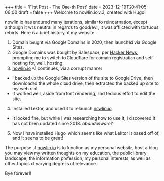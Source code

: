 +++
title = 'First Post - The One-th Post'
date = 2023-12-19T20:41:05-06:00
draft = false
+++
 Welcome to nowlin.io v.3, created with Hugo!

nowlin.io has endured many iterations, similar to reincarnation, except although it was neutral in regards to good/evil, it was afflicted with tortuous rebirts. Here is a brief history of my website.

1. Domain bought via Google Domains in 2020, then launched via Google Sites.
2. Google Domains was bought by Salespace, per [Hacker News](https://news.ycombinator.com/item?id=36352347), prompting me to switch to Cloudflare for domain registration and self-hosting for, well, hosting.
3. [nowlin.io](https://nowlin.io) v.1 continues, via a corrupt manner
- I backed up the Google Sites version of the site to Google Drive, then downloaded the whole cloud drive, then extracted the backed up site to my web root
- It worked well, aside from font rendering, and tedious effort to edit the site.
4. Installed Lektor, and used it to relaunch [nowlin.io](https://nowlin.io)
- It looked fine, but while I was researching how to use it, I discovered it has not been updated since 2018. *abandonware?*
5. Now I have installed Hugo, which seems like what Lektor is based off of, and it seems to be great! 

The purpose of [nowlin.io](https://nowlin.io) is to function as my personal website, host a blog you may view my written thoughts on my education, the public library landscape, the information profession, my personal interests, as well as other topics of varying degrees of relevance.

Bye forever!!
